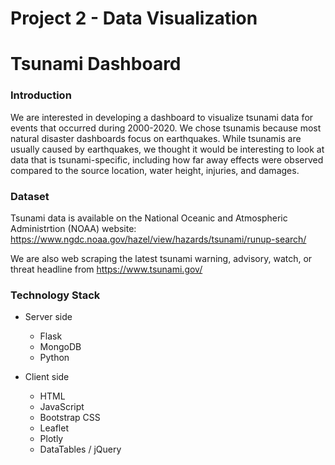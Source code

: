# Project 2 - Data Visualization
# Tsunami Dashboard

### Introduction
We are interested in developing a dashboard to visualize tsunami data for events that occurred during 2000-2020.
We chose tsunamis because most natural disaster dashboards focus on earthquakes. While tsunamis are usually caused by earthquakes, we thought it would be interesting to look at data that is tsunami-specific, including how far away effects were observed compared to the source location, water height, injuries, and damages.

### Dataset
Tsunami data is available on the National Oceanic and Atmospheric Administrtion (NOAA) website: https://www.ngdc.noaa.gov/hazel/view/hazards/tsunami/runup-search/

We are also web scraping the latest tsunami warning, advisory, watch, or threat headline from https://www.tsunami.gov/


### Technology Stack
* Server side
  * Flask
  * MongoDB
  * Python
 
* Client side
  * HTML
  * JavaScript
  * Bootstrap CSS
  * Leaflet
  * Plotly
  * DataTables / jQuery
